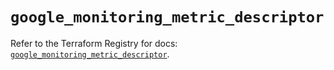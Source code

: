 # `google_monitoring_metric_descriptor`

Refer to the Terraform Registry for docs: [`google_monitoring_metric_descriptor`](https://registry.terraform.io/providers/hashicorp/google/6.25.0/docs/resources/monitoring_metric_descriptor).
